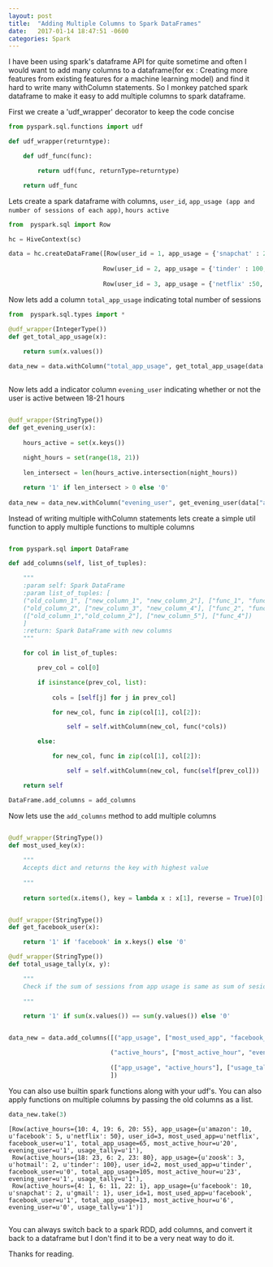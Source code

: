 ```yaml
---
layout: post
title:  "Adding Multiple Columns to Spark DataFrames"
date:   2017-01-14 18:47:51 -0600
categories: Spark
---
```


I have been using spark's dataframe API for quite sometime and often I would want to add many columns to a dataframe(for ex :  Creating more features from existing features for a machine learning model) and find it hard to write many withColumn statements. So I monkey patched spark dataframe to make it easy to add multiple columns
to spark dataframe.

First we create a 'udf_wrapper' decorator to keep the code concise

```python
from pyspark.sql.functions import udf

def udf_wrapper(returntype):

    def udf_func(func):

        return udf(func, returnType=returntype)

    return udf_func
```

Lets create a spark dataframe with columns, `user_id`, `app_usage (app and number of sessions of each app)`, `hours active`

```python
from  pyspark.sql import Row

hc = HiveContext(sc)

data = hc.createDataFrame([Row(user_id = 1, app_usage = {'snapchat' : 2, 'facebook' : 10, 'gmail' : 1}, active_hours = {4 : 1, 6 : 11, 22 : 1}),
                          
                          Row(user_id = 2, app_usage = {'tinder' : 100, 'zoosk' : 3, 'hotmail' : 2}, active_hours = {6 : 2, 18: 23, 23 : 80}),
                          
                          Row(user_id = 3, app_usage = {'netflix' :50, 'facebook' : 5, 'amazon' : 10}, active_hours = {10 : 4, 19 : 6, 20 : 55})])
```

Now lets add a column `total_app_usage` indicating total number of sessions

```python
from  pyspark.sql.types import *

@udf_wrapper(IntegerType())
def get_total_app_usage(x):
    
    return sum(x.values())

data_new = data.withColumn("total_app_usage", get_total_app_usage(data["app_usage"]))
    
```

Now lets add a indicator column `evening_user` indicating whether or not the user is active between 18-21 hours

```python

@udf_wrapper(StringType())
def get_evening_user(x):
 
    hours_active = set(x.keys())
    
    night_hours = set(range(18, 21))
    
    len_intersect = len(hours_active.intersection(night_hours))

    return '1' if len_intersect > 0 else '0'
    
data_new = data_new.withColumn("evening_user", get_evening_user(data["active_hours"]))
```

Instead of writing multiple withColumn statements lets create a simple util function to apply multiple functions to multiple columns

```python

from pyspark.sql import DataFrame

def add_columns(self, list_of_tuples):

    """
    :param self: Spark DataFrame
    :param list_of_tuples: [
    ("old_column_1", ["new_column_1", "new_column_2"], ["func_1", "func_2"]),
    ("old_column_2", ["new_column_3", "new_column_4"], ["func_2", "func_3"])
    (["old_column_1","old_column_2"], ["new_column_5"], ["func_4"])
    ]
    :return: Spark DataFrame with new columns
    """

    for col in list_of_tuples:

        prev_col = col[0]

        if isinstance(prev_col, list):
        
            cols = [self[j] for j in prev_col]

            for new_col, func in zip(col[1], col[2]):

                self = self.withColumn(new_col, func(*cols))

        else:

            for new_col, func in zip(col[1], col[2]):

                self = self.withColumn(new_col, func(self[prev_col]))

    return self

DataFrame.add_columns = add_columns
```

Now lets use the `add_columns` method to add multiple columns

```python

@udf_wrapper(StringType())
def most_used_key(x):
    
    """
    Accepts dict and returns the key with highest value
    
    """
    
    return sorted(x.items(), key = lambda x : x[1], reverse = True)[0][0]


@udf_wrapper(StringType())
def get_facebook_user(x):

    return '1' if 'facebook' in x.keys() else '0'

@udf_wrapper(StringType())
def total_usage_tally(x, y):

    """
    Check if the sum of sessions from app usage is same as sum of sesions from hour usage
    
    """

    return '1' if sum(x.values()) == sum(y.values()) else '0'


data_new = data.add_columns([("app_usage", ["most_used_app", "facebook_user", "total_app_usage"], [most_used_key, get_facebook_user, get_total_app_usage]),

                            ("active_hours", ["most_active_hour", "evening_user"], [most_used_key, get_evening_user]),
                            
                            (["app_usage", "active_hours"], ["usage_tally"], [total_usage_tally])
                            ])

```

You can also use builtin spark functions along with your udf's. You can also apply functions on multiple columns by passing the old columns as a list.


```python
data_new.take(3)
```

```
[Row(active_hours={10: 4, 19: 6, 20: 55}, app_usage={u'amazon': 10, u'facebook': 5, u'netflix': 50}, user_id=3, most_used_app=u'netflix', facebook_user=u'1', total_app_usage=65, most_active_hour=u'20', evening_user=u'1', usage_tally=u'1'),
 Row(active_hours={18: 23, 6: 2, 23: 80}, app_usage={u'zoosk': 3, u'hotmail': 2, u'tinder': 100}, user_id=2, most_used_app=u'tinder', facebook_user=u'0', total_app_usage=105, most_active_hour=u'23', evening_user=u'1', usage_tally=u'1'),
 Row(active_hours={4: 1, 6: 11, 22: 1}, app_usage={u'facebook': 10, u'snapchat': 2, u'gmail': 1}, user_id=1, most_used_app=u'facebook', facebook_user=u'1', total_app_usage=13, most_active_hour=u'6', evening_user=u'0', usage_tally=u'1')]
 
```

You can always switch back to a spark RDD, add columns, and convert it back to a dataframe but I don't find it to be a very neat way to do it.

Thanks for reading.